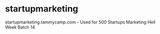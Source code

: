 # startupmarketing
startupmarketing.tammycamp.com - Used for 500 Startups Marketing Hell Week Batch 14
